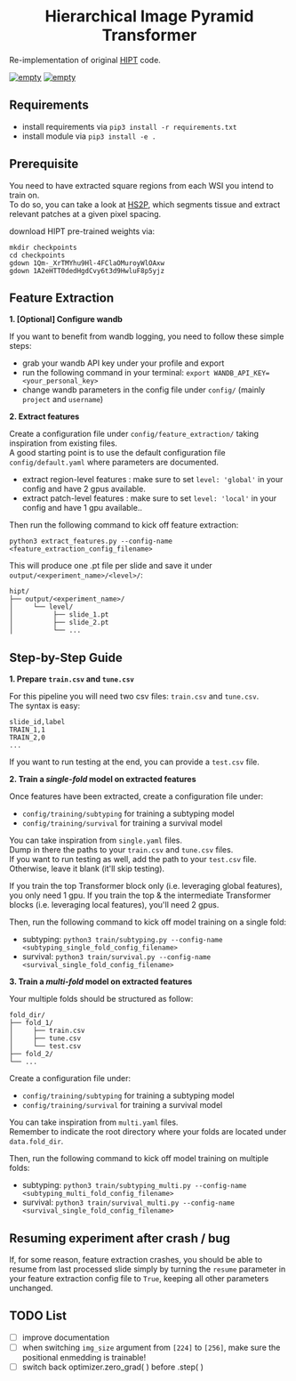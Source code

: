 <h1 align="center">Hierarchical Image Pyramid Transformer</h2>


Re-implementation of original [HIPT](https://github.com/mahmoodlab/HIPT) code.

<p>
   <a href="https://github.com/psf/black"><img alt="empty" src=https://img.shields.io/badge/code%20style-black-000000.svg></a>
   <a href="https://github.com/PyCQA/pylint"><img alt="empty" src=https://img.shields.io/github/stars/clemsgrs/hs2p?style=social></a>
</p>

## Requirements

- install requirements via `pip3 install -r requirements.txt`
- install module via `pip3 install -e .`

## Prerequisite

You need to have extracted square regions from each WSI you intend to train on.<br>
To do so, you can take a look at [HS2P](https://github.com/clemsgrs/hs2p), which segments tissue and extract relevant patches at a given pixel spacing.


download HIPT pre-trained weights via:

```
mkdir checkpoints
cd checkpoints
gdown 1Qm-_XrTMYhu9Hl-4FClaOMuroyWlOAxw
gdown 1A2eHTT0dedHgdCvy6t3d9HwluF8p5yjz
```

## Feature Extraction

**1. [Optional] Configure wandb**

If you want to benefit from wandb logging, you need to follow these simple steps:
 - grab your wandb API key under your profile and export
 - run the following command in your terminal: `export WANDB_API_KEY=<your_personal_key>`
 - change wandb parameters in the config file under `config/` (mainly `project` and `username`)

**2. Extract features**

Create a configuration file under `config/feature_extraction/` taking inspiration from existing files.<br>
A good starting point is to use the default configuration file `config/default.yaml` where parameters are documented.

- extract region-level features : make sure to set `level: 'global'` in your config and have 2 gpus available.<br>
- extract patch-level features : make sure to set `level: 'local'` in your config and have 1 gpu available..<br>

Then run the following command to kick off feature extraction:

`python3 extract_features.py --config-name <feature_extraction_config_filename>`

This will produce one .pt file per slide and save it under `output/<experiment_name>/<level>/`:

```
hipt/
├── output/<experiment_name>/
│     └── level/
│          ├── slide_1.pt
│          ├── slide_2.pt
│          └── ...
```

## Step-by-Step Guide

**1. Prepare `train.csv` and `tune.csv`**

For this pipeline you will need two csv files: `train.csv` and `tune.csv`.<br>
The syntax is easy:

```
slide_id,label
TRAIN_1,1
TRAIN_2,0
...
```

If you want to run testing at the end, you can provide a `test.csv` file.

**2. Train a *single-fold* model on extracted features**

Once features have been extracted, create a configuration file under:

- `config/training/subtyping` for training a subtyping model
- `config/training/survival` for training a survival model

You can take inspiration from `single.yaml` files.<br>
Dump in there the paths to your `train.csv` and `tune.csv` files.<br>
If you want to run testing as well, add the path to your `test.csv` file. Otherwise, leave it blank (it'll skip testing).

If you train the top Transformer block only (i.e. leveraging global features), you only need 1 gpu.
If you train the top & the intermediate Transformer blocks (i.e. leveraging local features), you'll need 2 gpus.

Then, run the following command to kick off model training on a single fold:

- subtyping: `python3 train/subtyping.py --config-name <subtyping_single_fold_config_filename>`
- survival: `python3 train/survival.py --config-name <survival_single_fold_config_filename>`

**3. Train a *multi-fold* model on extracted features**

Your multiple folds should be structured as follow:

```
fold_dir/
├── fold_1/
│     ├── train.csv
│     ├── tune.csv
│     └── test.csv
├── fold_2/
└── ...
```

Create a configuration file under:

- `config/training/subtyping` for training a subtyping model
- `config/training/survival` for training a survival model

You can take inspiration from `multi.yaml` files.<br>
Remember to indicate the root directory where your folds are located under `data.fold_dir`.<br>

Then, run the following command to kick off model training on multiple folds:

- subtyping: `python3 train/subtyping_multi.py --config-name <subtyping_multi_fold_config_filename>`
- survival: `python3 train/survival_multi.py --config-name <survival_single_fold_config_filename>`

## Resuming experiment after crash / bug

If, for some reason, feature extraction crashes, you should be able to resume from last processed slide simply by turning the `resume` parameter in your feature extraction config file to `True`, keeping all other parameters unchanged.

## TODO List

- [ ] improve documentation
- [ ] when switching `img_size` argument from `[224]` to `[256]`, make sure the positional enmedding is trainable!
- [ ] switch back optimizer.zero_grad( ) before .step( )
